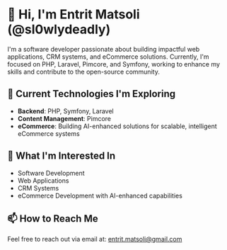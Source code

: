 
# 👋 Hi, I'm Entrit Matsoli (@sl0wlydeadly)

I'm a software developer passionate about building impactful web applications, CRM systems, and eCommerce solutions. Currently, I'm focused on PHP, Laravel, Pimcore, and Symfony, working to enhance my skills and contribute to the open-source community.

## 🌱 Current Technologies I'm Exploring
- **Backend**: PHP, Symfony, Laravel
- **Content Management**: Pimcore
- **eCommerce**: Building AI-enhanced solutions for scalable, intelligent eCommerce systems

## 👀 What I'm Interested In
- Software Development
- Web Applications
- CRM Systems
- eCommerce Development with AI-enhanced capabilities

## 📫 How to Reach Me
Feel free to reach out via email at: [entrit.matsoli@gmail.com](mailto:entrit.matsoli@gmail.com)
